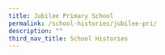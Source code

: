 ```yaml
---
title: Jubilee Primary School
permalink: /school-histories/jubilee-pri/
description: ""
third_nav_title: School Histories
---
```

